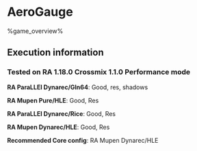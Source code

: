 # AeroGauge 

%game_overview%

## Execution information

### Tested on RA 1.18.0 Crossmix 1.1.0 Performance mode

**RA ParaLLEl Dynarec/Gln64**: Good, res, shadows

**RA Mupen Pure/HLE**: Good, Res

**RA ParaLLEl Dynarec/Rice**: Good, Res

**RA Mupen Dynarec/HLE**: Good, Res

**Recommended Core config**: RA Mupen Dynarec/HLE